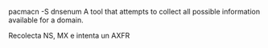 pacmacn -S dnsenum
A tool that attempts to collect all possible information available for a domain.

Recolecta NS, MX e intenta un AXFR
